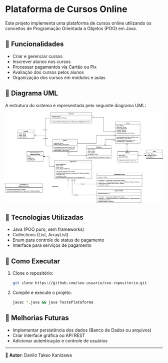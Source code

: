 # Plataforma de Cursos Online

Este projeto implementa uma plataforma de cursos online utilizando os conceitos de Programação Orientada a Objetos (POO) em Java.

## 📌 Funcionalidades
- Criar e gerenciar cursos
- Inscrever alunos nos cursos
- Processar pagamentos via Cartão ou Pix
- Avaliação dos cursos pelos alunos
- Organização dos cursos em módulos e aulas

## 📄 Diagrama UML

A estrutura do sistema é representada pelo seguinte diagrama UML:

![Diagrama UML](https://github.com/DaniloTakeo/object_orientation_project/blob/main/object-orientation/src/main/resources/diagrama%20de%20classes.png)

## 🚀 Tecnologias Utilizadas
- Java (POO puro, sem frameworks)
- Collections (List, ArrayList)
- Enum para controle de status de pagamento
- Interface para serviços de pagamento

## 🎯 Como Executar

1. Clone o repositório:
   ```bash
   git clone https://github.com/seu-usuario/seu-repositorio.git
   ```
2. Compile e execute o projeto:
   ```bash
   javac *.java && java TestePlataforma
   ```

## 📌 Melhorias Futuras
- Implementar persistência dos dados (Banco de Dados ou arquivos)
- Criar interface gráfica ou API REST
- Adicionar autenticação e controle de usuários

---
📌 **Autor:** Danilo Takeo Kanizawa

